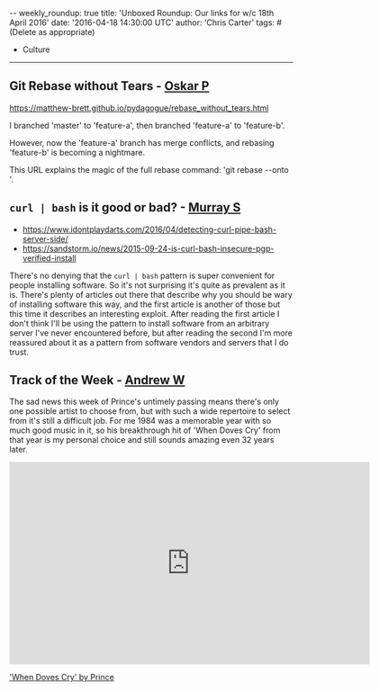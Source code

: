 --
weekly_roundup: true
title: 'Unboxed Roundup: Our links for w/c 18th April 2016'
date: '2016-04-18 14:30:00 UTC'
author: 'Chris Carter'
tags: # (Delete as appropriate)
- Culture

---

## Git Rebase without Tears - [Oskar P](/people#oskar-pearson)

https://matthew-brett.github.io/pydagogue/rebase_without_tears.html

I branched 'master' to 'feature-a', then branched 'feature-a' to 'feature-b'.

However, now the 'feature-a' branch has merge conflicts, and rebasing 'feature-b' is becoming a nightmare.

This URL explains the magic of the full rebase command: 'git rebase --onto <graft-point> <exclude-from> <include-from>'.

## `curl | bash` is it good or bad? - [Murray S](/people#murray-steele)

* https://www.idontplaydarts.com/2016/04/detecting-curl-pipe-bash-server-side/
* https://sandstorm.io/news/2015-09-24-is-curl-bash-insecure-pgp-verified-install

There's no denying that the `curl | bash` pattern is super convenient for people installing software.  So it's not surprising it's quite as prevalent as it is.  There's plenty of articles out there that describe why you should be wary of installing software this way, and the first article is another of those but this time it describes an interesting exploit.  After reading the first article I don't think I'll be using the pattern to install software from an arbitrary server I've never encountered before, but after reading the second I'm more reassured about it as a pattern from software vendors and servers that I do trust.

## Track of the Week - [Andrew W](/people#andrew-white)

The sad news this week of Prince's untimely passing means there's only one possible
artist to choose from, but with such a wide repertoire to select from it's
still a difficult job. For me 1984 was a memorable year with so much good
music in it, so his breakthrough hit of 'When Doves Cry' from that year
is my personal choice and still sounds amazing even 32 years later.

<iframe src="http://rd3.videos.sapo.pt/playhtml?file=http://rd3.videos.sapo.pt/L05G1iM69bB3RhMzOrzb/mov/1" frameborder="0" scrolling="no" width="640" height="360" webkitallowfullscreen mozallowfullscreen allowfullscreen ></iframe>

['When Doves Cry' by Prince](http://videos.sapo.pt/L05G1iM69bB3RhMzOrzb)
